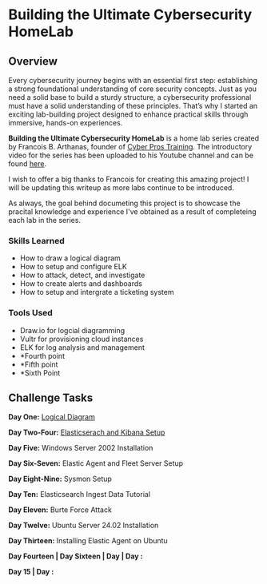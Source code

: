 # Building the Ultimate Cybersecurity HomeLab

## Overview

Every cybersecurity journey begins with an essential first step: establishing a strong foundational understanding of core security concepts. Just as you need a solid base to build a sturdy structure, a cybersecurity professional must have a solid understanding of these principles. That’s why I started an exciting lab-building project designed to enhance practical skills through immersive, hands-on experiences.

**Building the Ultimate Cybersecurity HomeLab** is a home lab series created by Francois B. Arthanas, founder of <a href="https://www.cyberprostraining.com">Cyber Pros Training</a>. The introductory video for the series has been uploaded to his Youtube channel and can be found <a href="https://www.youtube.com/watch?v=KTuzRKmdmlQ">here</a>.

I wish to offer a big thanks to Francois for creating this amazing project! I will be updating this writeup as more labs continue to be introduced.

As always, the goal behind documeting this project is to showcase the pracital knowledge and experience I've obtained as a result of completeing each lab in the series.

### Skills Learned

- How to draw a logical diagram
- How to setup and configure ELK
- How to attack, detect, and investigate
- How to create alerts and dashboards
- How to setup and intergrate a ticketing system

### Tools Used

- Draw.io for logcial diagramming
- Vultr for provisioning cloud instances
- ELK for log analysis and management
- *Fourth point
- *Fifth point
- *Sixth Point

## Challenge Tasks
**Day One:** <a href="https://github.com/marcietolbert/MYDFIR-SOC-Analyst-Challenge/blob/main/Pages/Logical-Diagram.md">Logical Diagram</a>

**Day Two-Four:** <a href="https://github.com/marcietolbert/MYDFIR-SOC-Analyst-Challenge/blob/main/Pages/Elasticserach-and-Kibana-Setup.md">Elasticserach and Kibana Setup</a>

**Day Five:** Windows Server 2002 Installation

**Day Six-Seven:** Elastic Agent and Fleet Server Setup

**Day Eight-Nine:** Sysmon Setup

**Day Ten:** Elasticsearch Ingest Data Tutorial

**Day Eleven:** Burte Force Attack

**Day Twelve:** Ubuntu Server 24.02 Installation

**Day Thirteen:** Installing Elastic Agent on Ubuntu

**Day Fourteen | Day Sixteen | Day | Day :** 

**Day 15 | Day :**
